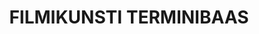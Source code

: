 ---
title: FILMIKUNSTI TERMINIBAAS
title_en: 'Cinematography Terminonolgy'
notes: "Käesolev terminibaas on koostatud Tallinna Ülikooli Balti filmi, meedia, kunstide ja kommunikatsiooni instituudi filmikunsti terminikomisjoni poolt. Filmikunsti terminikomisjoni liikmed on Veiko Vaatmann, Margit Maran, Jaak Lõhmus, Hagi Šein, Toomas Sääs ja Elen Lotman. Lisaks sellele on terminibaasi loomisse kaasatud eksperdina Margit Keerdo-Dawson ja John Bernstein. 2019. aasta alguseks valmib terminibaasi stsenaristika (sh narratoloogia ja dramaturgia) ning filmitootmise osa. Perioodil 2019-2020 keskendub terminikomisjon filmirežii, operaatoritöö, helirežii, montaaži ja kunstiosakonna terminitele. Täpsemalt saab tutvuda filmikunsti terminikomisjoni tööga aadressil filmterm.com\r\n\r\nKokku 1267 terminit.\r\nKeeled: en, et, fi, lv, pt, fr."
notes_en: ''
category:
  - Haridus, kultuur ja sport
category_en:
  - Education, Culture and Sport
resources:
  - name: filmterm
    url: 'https://term.eki.ee/termbase/view/4316948'
    format: HTML
    interactive: 'False'
license: OTHER
update_freq: 'http://purl.org/linked-data/sdmx/2009/code#freq-A'
organization: Tallinna Ülikool
maintainer_name: ''
maintainer_email: ''
maintainer_phone: ''
date_issued: '2020-03-28T15:38:12.990Z'
date_modified: 2020/11/29
---